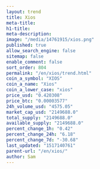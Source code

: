 ```yaml
---
layout: trend
title: Xios
meta-title: 
h1-title: 
meta-description: 
image: "/media/14761915/xios.png"
published: true
allow_search_engine: false
sitemap: false
enable_comment: false
sort_order: 804
permalink: "/en/xios/trend.html"
coin_a_symbol: "XIOS"
coin_a_name: "Xios"
coin_a_lower_case: "xios"
price_usd: "0.420308"
price_btc: "0.00003577"
24h_volume_usd: "4575.05"
market_cap_usd: "2149688.0"
total_supply: "2149688.0"
available_supply: "2149688.0"
percent_change_1h: "0.42"
percent_change_24h: "6.18"
percent_change_7d: "-30.68"
last_updated: "1517140761"
parent-url: "/en/xios/"
author: Sam
---
```


